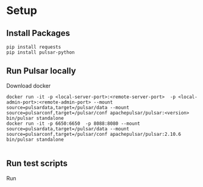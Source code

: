 # Setup 
## Install Packages
``` 
pip install requests
pip install pulsar-python
```
## Run Pulsar locally

Download docker
``` 
docker run -it -p <local-server-port>:<remote-server-port>  -p <local-admin-port>:<remote-admin-port> --mount source=pulsardata,target=/pulsar/data --mount source=pulsarconf,target=/pulsar/conf apachepulsar/pulsar:<version> bin/pulsar standalone
docker run -it -p 6650:6650  -p 8088:8080 --mount source=pulsardata,target=/pulsar/data --mount source=pulsarconf,target=/pulsar/conf apachepulsar/pulsar:2.10.6 bin/pulsar standalone


```

## Run test scripts
Run 